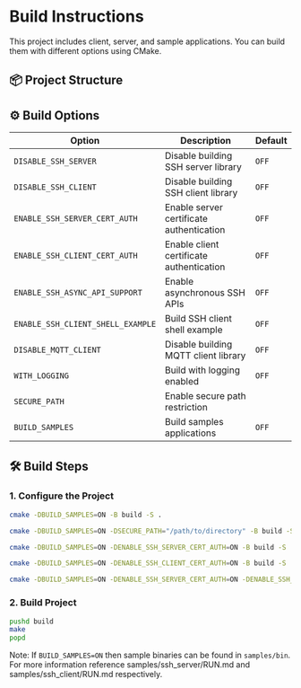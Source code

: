 # Build Instructions

This project includes client, server, and sample applications. You can build them with different options using CMake.

## 📦 Project Structure

## ⚙️ Build Options

| Option                            | Description                               | Default |
|-----------------------------------|-------------------------------------------|---------|
| `DISABLE_SSH_SERVER`              | Disable building SSH server library       | `OFF`   |
| `DISABLE_SSH_CLIENT`              | Disable building SSH client library       | `OFF`   |
| `ENABLE_SSH_SERVER_CERT_AUTH`     | Enable server certificate authentication  | `OFF`   |
| `ENABLE_SSH_CLIENT_CERT_AUTH`     | Enable client certificate authentication  | `OFF`   |
| `ENABLE_SSH_ASYNC_API_SUPPORT`    | Enable asynchronous SSH APIs              | `OFF`   |
| `ENABLE_SSH_CLIENT_SHELL_EXAMPLE` | Build SSH client shell example            | `OFF`   |
| `DISABLE_MQTT_CLIENT`             | Disable building MQTT client library      | `OFF`   |
| `WITH_LOGGING`                    | Build with logging enabled                | `OFF`   |
| `SECURE_PATH`                     | Enable secure path restriction            |         |
| `BUILD_SAMPLES`                   | Build samples applications                | `OFF`   |

## 🛠️ Build Steps

### 1. Configure the Project

```bash
cmake -DBUILD_SAMPLES=ON -B build -S .
```

```bash
cmake -DBUILD_SAMPLES=ON -DSECURE_PATH="/path/to/directory" -B build -S .
```

```bash
cmake -DBUILD_SAMPLES=ON -DENABLE_SSH_SERVER_CERT_AUTH=ON -B build -S .
```

```bash
cmake -DBUILD_SAMPLES=ON -DENABLE_SSH_CLIENT_CERT_AUTH=ON -B build -S .
```

```bash
cmake -DBUILD_SAMPLES=ON -DENABLE_SSH_SERVER_CERT_AUTH=ON -DENABLE_SSH_CLIENT_CERT_AUTH=ON -B build -S .
```

### 2. Build Project

```bash
pushd build
make
popd
```

Note: If `BUILD_SAMPLES=ON` then sample binaries can be found in `samples/bin`. For more information reference samples/ssh_server/RUN.md and samples/ssh_client/RUN.md respectively.
